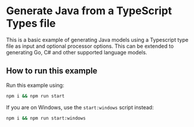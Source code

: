 # Generate Java from a TypeScript Types file

This is a basic example of generating Java models using a Typescript type file as input and optional processor options. This can be extended to generating Go, C# and other supported language models.

## How to run this example

Run this example using:

```sh
npm i && npm run start
```

If you are on Windows, use the `start:windows` script instead:

```sh
npm i && npm run start:windows
```
